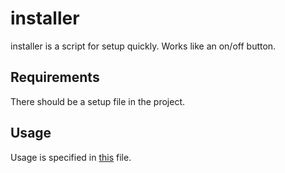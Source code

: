# installer

installer is a script for setup quickly. Works like an on/off button.

## Requirements

There should be a setup file in the project.

## Usage

Usage is specified in [this](https://github.com/bug3/installer/blob/master/USAGE.md) file.
